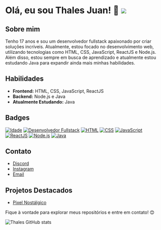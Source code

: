 # Olá, eu sou Thales Juan! 👋 ![](https://komarev.com/ghpvc/?username=thalesjuann&color=006bed)

## Sobre mim
Tenho 17 anos e sou um desenvolvedor fullstack apaixonado por criar soluções incríveis. Atualmente, estou focado no desenvolvimento web, utilizando tecnologias como HTML, CSS, JavaScript, ReactJS e Node.js. Além disso, estou sempre em busca de aprendizado e atualmente estou estudando Java para expandir ainda mais minhas habilidades.

## Habilidades
- **Frontend:** HTML, CSS, JavaScript, ReactJS
- **Backend:** Node.js e Java
- **Atualmente Estudando:** Java

## Badges
[![Idade](https://img.shields.io/badge/Idade-17-blue)](https://github.com/thalesjuann)
[![Desenvolvedor Fullstack](https://img.shields.io/badge/Desenvolvedor-Fullstack-success)](https://github.com/thalesjuann)
[![HTML](https://img.shields.io/badge/HTML-Intermediate-yellowgreen)](https://github.com/thalesjuann)
[![CSS](https://img.shields.io/badge/CSS-Intermediate-yellowgreen)](https://github.com/thalesjuann)
[![JavaScript](https://img.shields.io/badge/JavaScript-Intermediate-yellowgreen)](https://github.com/thalesjuann)
[![ReactJS](https://img.shields.io/badge/ReactJS-Beginner-brightgreen)](https://github.com/thalesjuann)
[![Node.js](https://img.shields.io/badge/Node.js-Intermediate-yellowgreen)](https://github.com/thalesjuann)
[![Java](https://img.shields.io/badge/Java-Studying-red)](https://github.com/thalesjuann)

## Contato
- [Discord](https://discord.com/users/829877072079487066)
- [Instagram](https://instagram.com/thalesjuan._)
- [Email](mailto:thalesjuand@gmail.com)

## Projetos Destacados
- [Pixel Nostálgico](https://github.com/thalesjuann/PixelNostalgico)

Fique à vontade para explorar meus repositórios e entre em contato! 😊

![Thales GitHub stats](https://github-readme-stats.vercel.app/api?username=thalesjuann&show_icons=true&theme=dracula&count_private=true)
